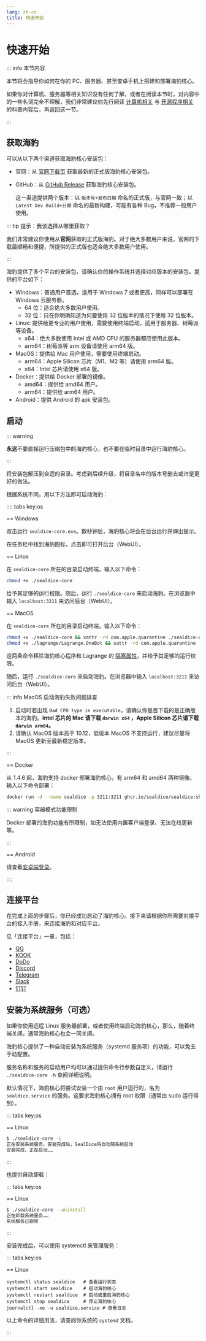 ```yaml
---
lang: zh-cn
title: 快速开始
---
```


# 快速开始

::: info 本节内容

本节将会指导你如何在你的 PC、服务器、甚至安卓手机上搭建和部署海豹核心。

如果你对计算机、服务器等相关知识没有任何了解，或者在阅读本节时，对内容中的一些名词完全不理解，我们非常建议你先行阅读 [计算机相关](./about_pc.md) 与 [开源程序相关](./about_opensource.md) 的科普内容后，再返回这一节。

:::

## 获取海豹

可以从以下两个渠道获取海豹核心安装包：

- 官网：从 [官网下载页](https://dice.weizaima.com/download) 获取最新的正式版海豹核心安装包。

- GitHub：从 [GitHub Release](https://github.com/sealdice/sealdice-build/releases) 获取海豹核心安装包。

  这一渠道提供两个版本：以 `版本号+发布日期` 命名的正式版，与官网一致；以 `Latest Dev Build+日期` 命名的最新构建，可能有各种 Bug，不推荐一般用户使用。

::: tip 提示：我该选择从哪里获取？

我们非常建议你使用从**官网**获取的正式版海豹。对于绝大多数用户来说，官网的下载最顺畅和便捷，所提供的正式版也适合绝大多数用户使用。

:::

海豹提供了多个平台的安装包，请确认你的操作系统并选择对应版本的安装包。提供的平台如下：

- Windows：普通用户首选，适用于 Windows 7 或者更高，同样可以部署在 Windows 云服务器。
  - 64 位：适合绝大多数用户使用。
  - 32 位：只在你明确知道为何要使用 32 位版本的情况下使用 32 位版本。
- Linux: 提供给更专业的用户使用，需要使用终端启动。适用于服务器、树莓派等设备。
  - x64：绝大多数使用 Intel 或 AMD CPU 的服务器都应使用此版本。
  - arm64：树莓派等 arm 设备请使用 arm64 版。
- MacOS：提供给 Mac 用户使用，需要使用终端启动。
  - arm64：Apple Silicon 芯片（M1、M2 等）请使用 arm64 版。
  - x64：Intel 芯片请使用 x64 版。
- Docker：提供给 Docker 部署的镜像。
  - amd64：提供给 amd64 用户。
  - arm64：提供给 arm64 用户。
- Android：提供 Android 的 apk 安装包。

## 启动

::: warning

**永远**不要直接运行压缩包中的海豹核心，也不要在临时目录中运行海豹核心。

:::

将安装包解压到合适的目录。考虑到后续升级，将目录名中的版本号删去或许是更好的做法。

根据系统不同，用以下方法即可启动海豹：

:::: tabs key:os

== Windows

双击运行 `sealdice-core.exe`。数秒钟后，海豹核心将会在后台运行并弹出提示。

在任务栏中找到海豹图标，点击即可打开后台（WebUI）。

== Linux

在 `sealdice-core` 所在的目录启动终端，输入以下命令：

```bash
chmod +x ./sealdice-core
```

给予其足够的运行权限。随后，运行 `./sealdice-core` 来启动海豹。在浏览器中输入 `localhost:3211` 来访问后台（WebUI）。

== MacOS

在 `sealdice-core` 所在的目录启动终端，输入以下命令：

```zsh
chmod +x ./sealdice-core && xattr -rd com.apple.quarantine ./sealdice-core
chmod +x ./lagrange/Lagrange.OneBot && xattr -rd com.apple.quarantine ./lagrange/Lagrange.OneBot
```

这两条命令移除海豹核心程序和 Lagrange 的 [隔离属性](https://zhuanlan.zhihu.com/p/611471192)，并给予其足够的运行权限。

随后，运行 `./sealdice-core` 来启动海豹。在浏览器中输入 `localhost:3211` 来访问后台（WebUI）。

::: info MacOS 启动海豹失败问题排查

1. 启动时若出现 `Bad CPU type in executable`，请确认你是否下载的是正确版本的海豹。**Intel 芯片的 Mac 请下载 `darwin x64` ，Apple Silicon 芯片请下载 `darwin arm64`。**
2. 请确认 MacOS 版本高于 10.12，低版本 MacOS 不支持运行，建议尽量将 MacOS 更新至最新稳定版本。

:::

== Docker

从 1.4.6 起，海豹支持 docker 部署海豹核心，有 arm64 和 amd64 两种镜像。输入以下命令部署：

```bash
docker run -d --name sealdice -p 3211:3211 ghcr.io/sealdice/sealdice:sha-65327e1
```

::: warning 容器模式功能限制

Docker 部署的海豹功能有所限制，如无法使用内置客户端登录、无法在线更新等。

:::

== Android

请查看[安卓端登录](./android.md)。

::::

## 连接平台

在完成上面的步骤后，你已经成功启动了海豹核心。接下来请根据你所需要对接平台的接入手册，来连接海豹和对应平台。

见「连接平台」一章，包括：

- [QQ](./platform-qq.md)
- [KOOK](./platform-kook.md)
- [DoDo](./platform-dodo.md)
- [Discord](./platform-discord.md)
- [Telegram](./platform-telegram.md)
- [Slack](./platform-slack.md)
- [钉钉](./platform-dingtalk.md)

## 安装为系统服务（可选）

如果你使用远程 Linux 服务器部署，或者使用终端启动海豹核心，那么，随着终端关闭，通常海豹核心也会一同关闭。

海豹核心提供了一种自动安装为系统服务（systemd 服务项）的功能，可以免去手动配置。

服务名称和服务的启动用户均可以通过提供命令行参数自定义，请运行 `./sealdice-core -h` 查阅详细说明。

默认情况下，海豹核心将尝试安装一个由 `root` 用户运行的，名为 `sealdice.service` 的服务。这要求海豹核心拥有 root 权限（通常由 sudo 运行得到）。

::: tabs key:os

== Linux

```bash
$ ./sealdice-core -i
正在安装系统服务，安装完成后，SealDice将自动随系统启动
安装完成，正在启动……
```

:::

也提供自动卸载：

::: tabs key:os

== Linux

```bash
$ ./sealdice-core --uninstall
正在卸载系统服务……
系统服务已删除
```

:::

安装完成后，可以使用 systemctl 来管理服务：

::: tabs key:os

== Linux

```shell
systemctl status sealdice   # 查看运行状态
systemctl start sealdice    # 启动海豹核心
systemctl restart sealdice  # 启动或重启海豹核心
systemctl stop sealdice     # 停止海豹核心
journalctl -xe -u sealdice.service # 查看日志
```

以上命令的详细用法，请查阅你系统的 `systemd` 文档。

:::
